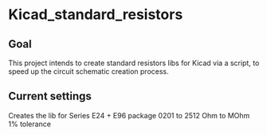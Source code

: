 # Kicad_standard_resistors

## Goal

This project intends to create standard resistors libs for Kicad via a script,
to speed up the circuit schematic creation process.

## Current settings

Creates the lib for
Series E24 + E96 
package 0201 to 2512
Ohm to MOhm
1% tolerance
